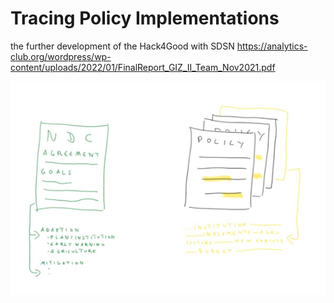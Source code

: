 # Tracing Policy Implementations

the further development of the Hack4Good with SDSN
https://analytics-club.org/wordpress/wp-content/uploads/2022/01/FinalReport_GIZ_II_Team_Nov2021.pdf

![public spaces](https://github.com/gizdatalab/policy_tracing/blob/main/ndc_policy.png?raw=true)
